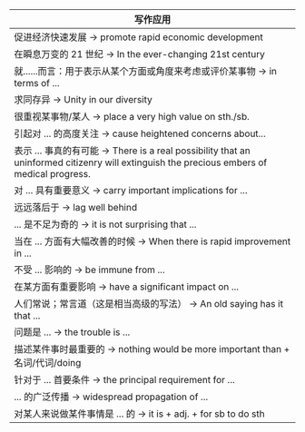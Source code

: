 | 写作应用                                                                                                                              |
|-----------------------------------------------------------------------------------------------------------------------------------|
| 促进经济快速发展 → promote rapid economic development                                                                                     |
| 在瞬息万变的 21 世纪 → In the ever-changing 21st century                                                                                  |
| 就......而言：用于表示从某个方面或角度来考虑或评价某事物 → in terms of ...                                                                                 |
| 求同存异 → Unity in our diversity                                                                                                     |
| 很重视某事物/某人 → place a very high value on sth./sb.                                                                                   |
| 引起对 ... 的高度关注 → cause heightened concerns about...                                                                                |
| 表示 ... 事真的有可能 → There is a real possibility that an uninformed citizenry will extinguish the precious embers of medical progress. |
| 对 ... 具有重要意义 → carry important implications for ...                                                                               |
| 远远落后于 → lag well behind                                                                                                           |
| ... 是不足为奇的 → it is not surprising that ...                                                                                        |
| 当在 ... 方面有大幅改善的时候 → When there is rapid improvement in ...                                                                        |
| 不受 ... 影响的 → be immune from ...                                                                                                   |
| 在某方面有重要影响 → have a significant impact on ...                                                                                      |
| 人们常说；常言道（这是相当高级的写法） → An old saying has it that ...                                                                               |
| 问题是 ... → the trouble is ...                                                                                                      |
| 描述某件事时最重要的 → nothing would be more important than + 名词/代词/doing                                                                   |
| 针对于 ... 首要条件 → the principal requirement for ...                                                                                  |
| ... 的广泛传播 → widespread propagation of ...                                                                                         |
| 对某人来说做某件事情是 ... 的 → it is + adj. + for sb to do sth                                                                               |